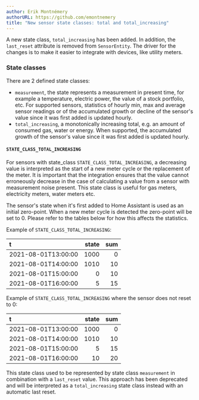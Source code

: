 ```yaml
---
author: Erik Montnémery
authorURL: https://github.com/emontnemery
title: "New sensor state classes: total and total_increasing"
---
```


A new state class, `total_increasing` has been added. In addition, the
`last_reset` attribute is removed from `SensorEntity`. The driver for the changes is to
make it easier to integrate with devices, like utility meters.

### State classes

There are 2 defined state classes:

- `measurement`, the state represents a measurement in present time, for 
   example a temperature, electric power, the value of a stock portfolio, etc. For
   supported sensors, statistics of hourly min, max and average sensor readings or of
   the accumulated growth or decline of the sensor's value since it was first added is
   updated hourly.
- `total_increasing`, a monotonically increasing total, e.g. an amount of
   consumed gas, water or energy. When supported, the accumulated growth of the sensor's
   value since it was first added is updated hourly.

#### `STATE_CLASS_TOTAL_INCREASING`

For sensors with state_class `STATE_CLASS_TOTAL_INCREASING`, a decreasing value is
interpreted as the start of a new meter cycle or the replacement of the meter. It is
important that the integration ensures that the value cannot erroneously decrease in 
the case of calculating a value from a sensor with measurement noise present. This state
class is useful for gas meters, electricity meters, water meters etc.

The sensor's state when it's first added to Home Assistant is used as an initial
zero-point. When a new meter cycle is detected the zero-point will be set to 0.
Please refer to the tables below for how this affects the statistics.

Example of `STATE_CLASS_TOTAL_INCREASING`:

| t                      | state  | sum  |
| :--------------------- | -----: | ---: |
|   2021-08-01T13:00:00  |  1000  |   0  |
|   2021-08-01T14:00:00  |  1010  |  10  |
|   2021-08-01T15:00:00  |     0  |  10  |
|   2021-08-01T16:00:00  |     5  |  15  |

Example of `STATE_CLASS_TOTAL_INCREASING` where the sensor does not reset to 0:

| t                      | state  | sum  |
| :--------------------- | -----: | ---: |
|   2021-08-01T13:00:00  |  1000  |   0  |
|   2021-08-01T14:00:00  |  1010  |  10  |
|   2021-08-01T15:00:00  |     5  |  15  |
|   2021-08-01T16:00:00  |    10  |  20  |

This state class used to be represented by state class `measurement` in combination with a `last_reset` value. This approach has been deprecated and will be interpreted as a `total_increasing` state class instead with an automatic last reset.
